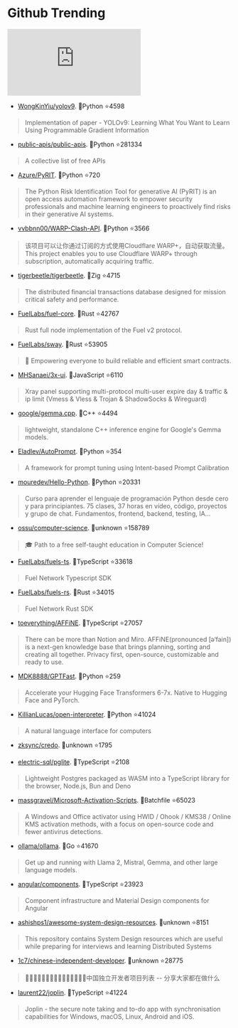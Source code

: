 # Github Trending 
 ![daily-bing](https://api.isoyu.com/bing_images.php) 
 - [WongKinYiu/yolov9](https://github.com/WongKinYiu/yolov9). 💪Python ⭐4598 
 > Implementation of paper - YOLOv9: Learning What You Want to Learn Using Programmable Gradient Information 
 - [public-apis/public-apis](https://github.com/public-apis/public-apis). 💪Python ⭐281334 
 > A collective list of free APIs 
 - [Azure/PyRIT](https://github.com/Azure/PyRIT). 💪Python ⭐720 
 > The Python Risk Identification Tool for generative AI (PyRIT) is an open access automation framework to empower security professionals and machine learning engineers to proactively find risks in their generative AI systems. 
 - [vvbbnn00/WARP-Clash-API](https://github.com/vvbbnn00/WARP-Clash-API). 💪Python ⭐3566 
 > 该项目可以让你通过订阅的方式使用Cloudflare WARP+，自动获取流量。This project enables you to use Cloudflare WARP+ through subscription, automatically acquiring traffic. 
 - [tigerbeetle/tigerbeetle](https://github.com/tigerbeetle/tigerbeetle). 💪Zig ⭐4715 
 > The distributed financial transactions database designed for mission critical safety and performance. 
 - [FuelLabs/fuel-core](https://github.com/FuelLabs/fuel-core). 💪Rust ⭐42767 
 > Rust full node implementation of the Fuel v2 protocol. 
 - [FuelLabs/sway](https://github.com/FuelLabs/sway). 💪Rust ⭐53905 
 > 🌴 Empowering everyone to build reliable and efficient smart contracts. 
 - [MHSanaei/3x-ui](https://github.com/MHSanaei/3x-ui). 💪JavaScript ⭐6110 
 > Xray panel supporting multi-protocol multi-user expire day & traffic & ip limit (Vmess & Vless & Trojan & ShadowSocks & Wireguard) 
 - [google/gemma.cpp](https://github.com/google/gemma.cpp). 💪C++ ⭐4494 
 > lightweight, standalone C++ inference engine for Google's Gemma models. 
 - [Eladlev/AutoPrompt](https://github.com/Eladlev/AutoPrompt). 💪Python ⭐354 
 > A framework for prompt tuning using Intent-based Prompt Calibration 
 - [mouredev/Hello-Python](https://github.com/mouredev/Hello-Python). 💪Python ⭐20331 
 > Curso para aprender el lenguaje de programación Python desde cero y para principiantes. 75 clases, 37 horas en vídeo, código, proyectos y grupo de chat. Fundamentos, frontend, backend, testing, IA... 
 - [ossu/computer-science](https://github.com/ossu/computer-science). 💪unknown ⭐158789 
 > 🎓 Path to a free self-taught education in Computer Science! 
 - [FuelLabs/fuels-ts](https://github.com/FuelLabs/fuels-ts). 💪TypeScript ⭐33618 
 > Fuel Network Typescript SDK 
 - [FuelLabs/fuels-rs](https://github.com/FuelLabs/fuels-rs). 💪Rust ⭐34015 
 > Fuel Network Rust SDK 
 - [toeverything/AFFiNE](https://github.com/toeverything/AFFiNE). 💪TypeScript ⭐27057 
 > There can be more than Notion and Miro. AFFiNE(pronounced [ə‘fain]) is a next-gen knowledge base that brings planning, sorting and creating all together. Privacy first, open-source, customizable and ready to use. 
 - [MDK8888/GPTFast](https://github.com/MDK8888/GPTFast). 💪Python ⭐259 
 > Accelerate your Hugging Face Transformers 6-7x. Native to Hugging Face and PyTorch. 
 - [KillianLucas/open-interpreter](https://github.com/KillianLucas/open-interpreter). 💪Python ⭐41024 
 > A natural language interface for computers 
 - [zksync/credo](https://github.com/zksync/credo). 💪unknown ⭐1795 
 >  
 - [electric-sql/pglite](https://github.com/electric-sql/pglite). 💪TypeScript ⭐2108 
 > Lightweight Postgres packaged as WASM into a TypeScript library for the browser, Node.js, Bun and Deno 
 - [massgravel/Microsoft-Activation-Scripts](https://github.com/massgravel/Microsoft-Activation-Scripts). 💪Batchfile ⭐65023 
 > A Windows and Office activator using HWID / Ohook / KMS38 / Online KMS activation methods, with a focus on open-source code and fewer antivirus detections. 
 - [ollama/ollama](https://github.com/ollama/ollama). 💪Go ⭐41670 
 > Get up and running with Llama 2, Mistral, Gemma, and other large language models. 
 - [angular/components](https://github.com/angular/components). 💪TypeScript ⭐23923 
 > Component infrastructure and Material Design components for Angular 
 - [ashishps1/awesome-system-design-resources](https://github.com/ashishps1/awesome-system-design-resources). 💪unknown ⭐8151 
 > This repository contains System Design resources which are useful while preparing for interviews and learning Distributed Systems 
 - [1c7/chinese-independent-developer](https://github.com/1c7/chinese-independent-developer). 💪unknown ⭐28775 
 > 👩🏿‍💻👨🏾‍💻👩🏼‍💻👨🏽‍💻👩🏻‍💻中国独立开发者项目列表 -- 分享大家都在做什么 
 - [laurent22/joplin](https://github.com/laurent22/joplin). 💪TypeScript ⭐41224 
 > Joplin - the secure note taking and to-do app with synchronisation capabilities for Windows, macOS, Linux, Android and iOS. 
 